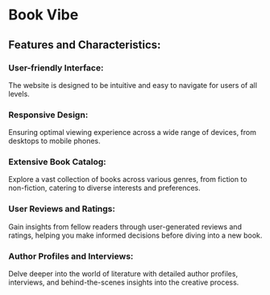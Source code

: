 # Book Vibe

## Features and Characteristics:

### User-friendly Interface:

The website is designed to be intuitive and easy to navigate for users of all
levels.

### Responsive Design:

Ensuring optimal viewing experience across a wide range of devices, from
desktops to mobile phones.

### Extensive Book Catalog:

Explore a vast collection of books across various genres, from fiction to
non-fiction, catering to diverse interests and preferences.

### User Reviews and Ratings:

Gain insights from fellow readers through user-generated reviews and ratings,
helping you make informed decisions before diving into a new book.

### Author Profiles and Interviews:

Delve deeper into the world of literature with detailed author profiles,
interviews, and behind-the-scenes insights into the creative process.
